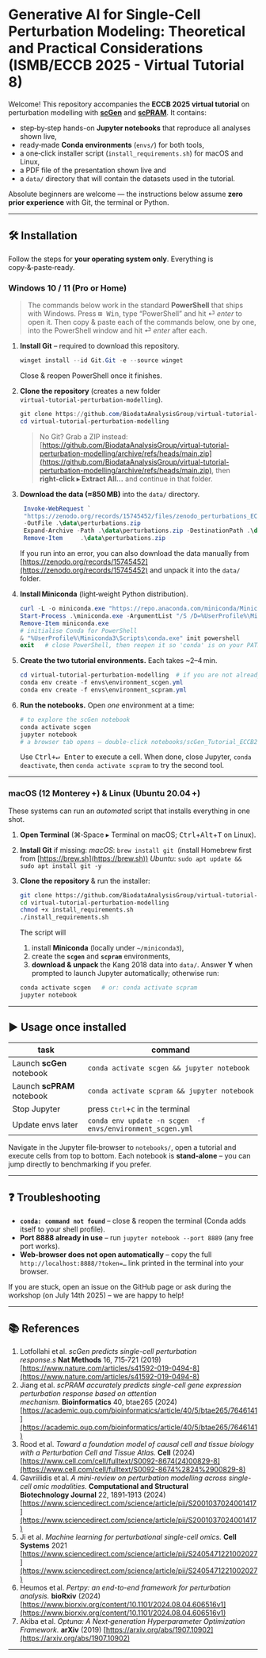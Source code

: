 # Generative AI for Single-Cell Perturbation Modeling: Theoretical and Practical Considerations (ISMB/ECCB 2025 - Virtual Tutorial 8)

Welcome! This repository accompanies the **ECCB 2025 virtual tutorial** on perturbation modelling with [**scGen**](https://github.com/theislab/scgen) and [**scPRAM**](https://github.com/jiang-q19/scPRAM). It contains:
* step‑by‑step hands-on **Jupyter notebooks** that reproduce all analyses shown live,
* ready‑made **Conda environments** (`envs/`) for both tools,
* a one‑click installer script (`install_requirements.sh`) for macOS and Linux, 
* a PDF file of the presentation shown live and
* a `data/` directory that will contain the datasets used in the tutorial.

Absolute beginners are welcome — the instructions below assume **zero prior experience** with Git, the terminal or Python.

---

## 🛠️ Installation

Follow the steps for **your operating system only**. Everything is copy‑&‑paste‑ready.

### Windows 10 / 11 (Pro or Home)

> The commands below work in the standard **PowerShell** that ships with Windows. Press <kbd>⊞ Win</kbd>, type “PowerShell” and hit ⏎ *enter* to open it. Then copy & paste each of the commands below, one by one, into the PowerShell window and hit ⏎ *enter* after each.

1. **Install Git** – required to download this repository.

   ```powershell
   winget install --id Git.Git -e --source winget
   ```

   Close & reopen PowerShell once it finishes.

2. **Clone the repository** (creates a new folder `virtual‑tutorial‑perturbation‑modelling`).

   ```powershell
   git clone https://github.com/BiodataAnalysisGroup/virtual-tutorial-perturbation-modelling.git
   cd virtual-tutorial-perturbation-modelling
   ```

   > No Git? Grab a ZIP instead: [https://github.com/BiodataAnalysisGroup/virtual-tutorial-perturbation-modelling/archive/refs/heads/main.zip](https://github.com/BiodataAnalysisGroup/virtual-tutorial-perturbation-modelling/archive/refs/heads/main.zip), then **right‑click ▸ Extract All…** and continue in that folder.

3. **Download the data (≈850 MB)** into the `data/` directory.

   ```powershell
    Invoke-WebRequest `
    "https://zenodo.org/records/15745452/files/zenodo_perturbations_ECCB2025.zip?download=1" `
    -OutFile .\data\perturbations.zip
    Expand-Archive -Path .\data\perturbations.zip -DestinationPath .\data -Force
    Remove-Item     .\data\perturbations.zip
   ```
    If you run into an error, you can also download the data manually from [https://zenodo.org/records/15745452](https://zenodo.org/records/15745452) and unpack it into the `data/` folder.

4. **Install Miniconda** (light‑weight Python distribution).

   ```powershell
   curl -L -o miniconda.exe "https://repo.anaconda.com/miniconda/Miniconda3-latest-Windows-x86_64.exe"
   Start-Process .\miniconda.exe -ArgumentList "/S /D=%UserProfile%\Miniconda3" -Wait
   Remove-Item miniconda.exe
   # initialise Conda for PowerShell
   & "%UserProfile%\Miniconda3\Scripts\conda.exe" init powershell
   exit   # close PowerShell, then reopen it so 'conda' is on your PATH
   ```

5. **Create the two tutorial environments.**  Each takes \~2–4 min.

   ```powershell
   cd virtual-tutorial-perturbation-modelling  # if you are not already inside
   conda env create -f envs\environment_scgen.yml
   conda env create -f envs\environment_scpram.yml
   ```

6. **Run the notebooks.**  Open *one* environment at a time:

   ```powershell
   # to explore the scGen notebook
   conda activate scgen
   jupyter notebook
   # a browser tab opens – double‑click notebooks/scGen_Tutorial_ECCB2025.ipynb
   ```

   Use <kbd>Ctrl+↵ Enter</kbd> to execute a cell. When done, close Jupyter, `conda deactivate`, then `conda activate scpram` to try the second tool.

---

### macOS (12 Monterey +) & Linux (Ubuntu 20.04 +)

These systems can run an *automated* script that installs everything in one shot.

1. **Open Terminal** (⌘‑Space ▸ Terminal on macOS; <kbd>Ctrl</kbd>+<kbd>Alt</kbd>+<kbd>T</kbd> on Linux).
2. **Install Git** if missing:
   *macOS*: `brew install git`  (install Homebrew first from [https://brew.sh](https://brew.sh))
   *Ubuntu*: `sudo apt update && sudo apt install git -y`
3. **Clone the repository** & run the installer:

   ```bash
   git clone https://github.com/BiodataAnalysisGroup/virtual-tutorial-perturbation-modelling.git
   cd virtual-tutorial-perturbation-modelling
   chmod +x install_requirements.sh
   ./install_requirements.sh
   ```

   The script will

   1. install **Miniconda** (locally under `~/miniconda3`),
   2. create the **`scgen`** and **`scpram`** environments,
   3. **download & unpack** the Kang 2018 data into `data/`.
      Answer **Y** when prompted to launch Jupyter automatically; otherwise run:

   ```bash
   conda activate scgen   # or: conda activate scpram
   jupyter notebook
   ```

---

## ▶️ Usage once installed

| task                       | command                                                    |
| -------------------------- | ---------------------------------------------------------- |
| Launch **scGen** notebook  | `conda activate scgen && jupyter notebook`                 |
| Launch **scPRAM** notebook | `conda activate scpram && jupyter notebook`                |
| Stop Jupyter               | press <kbd>Ctrl</kbd>+<kbd>C</kbd> in the terminal         |
| Update envs later          | `conda env update -n scgen  -f envs/environment_scgen.yml` |

Navigate in the Jupyter file‑browser to `notebooks/`, open a tutorial and execute cells from top to bottom. Each notebook is **stand‑alone** – you can jump directly to benchmarking if you prefer.

---

## ❓ Troubleshooting

* **`conda: command not found`** – close & reopen the terminal (Conda adds itself to your shell profile).
* **Port 8888 already in use** – run `jupyter notebook --port 8889` (any free port works).
* **Web‑browser does not open automatically** – copy the full `http://localhost:8888/?token=…` link printed in the terminal into your browser.

If you are stuck, open an issue on the GitHub page or ask during the workshop (on July 14th 2025) – we are happy to help!

---

## 📚 References

1. Lotfollahi et al. *scGen predicts single-cell perturbation response.s* **Nat Methods** 16, 715‑721 (2019) [https://www.nature.com/articles/s41592-019-0494-8](https://www.nature.com/articles/s41592-019-0494-8)
2. Jiang et al. *scPRAM accurately predicts single-cell gene expression perturbation response based on attention mechanism.* **Bioinformatics** 40, btae265 (2024) [https://academic.oup.com/bioinformatics/article/40/5/btae265/7646141](https://academic.oup.com/bioinformatics/article/40/5/btae265/7646141)
3. Rood et al. *Toward a foundation model of causal cell and tissue biology with a Perturbation Cell and Tissue Atlas.* **Cell** (2024) [https://www.cell.com/cell/fulltext/S0092-8674(24)00829-8](https://www.cell.com/cell/fulltext/S0092-8674%2824%2900829-8)
4. Gavriilidis et al. *A mini-review on perturbation modelling across single-cell omic modalities.* **Computational and Structural Biotechnology Journal** 22, 1891‑1913 (2024) [https://www.sciencedirect.com/science/article/pii/S2001037024001417](https://www.sciencedirect.com/science/article/pii/S2001037024001417)
5. Ji et al. *Machine learning for perturbational single-cell omics.* **Cell Systems** 2021 [https://www.sciencedirect.com/science/article/pii/S2405471221002027](https://www.sciencedirect.com/science/article/pii/S2405471221002027)
6. Heumos et al. *Pertpy: an end-to-end framework for perturbation analysis.* **bioRxiv** (2024) [https://www.biorxiv.org/content/10.1101/2024.08.04.606516v1](https://www.biorxiv.org/content/10.1101/2024.08.04.606516v1)
7. Akiba et al. *Optuna: A Next‑generation Hyperparameter Optimization Framework.* **arXiv** (2019) [https://arxiv.org/abs/1907.10902](https://arxiv.org/abs/1907.10902)

---